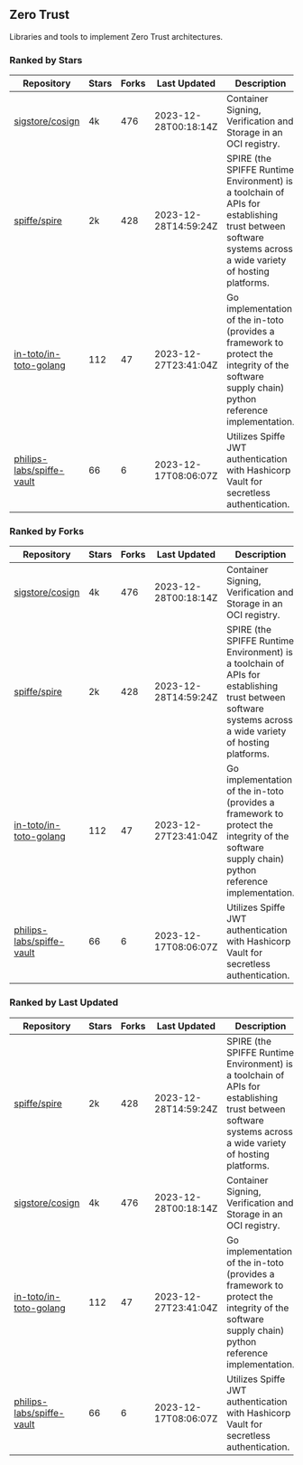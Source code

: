 ## Zero Trust

Libraries and tools to implement Zero Trust architectures.

### Ranked by Stars

| Repository | Stars | Forks | Last Updated | Description | 
|------------|-------|-------|--------------|-------------|
| [sigstore/cosign](https://github.com/sigstore/cosign) | 4k | 476 | 2023-12-28T00:18:14Z |  Container Signing, Verification and Storage in an OCI registry. |
| [spiffe/spire](https://github.com/spiffe/spire) | 2k | 428 | 2023-12-28T14:59:24Z |  SPIRE (the SPIFFE Runtime Environment) is a toolchain of APIs for establishing trust between software systems across a wide variety of hosting platforms. |
| [in-toto/in-toto-golang](https://github.com/in-toto/in-toto-golang) | 112 | 47 | 2023-12-27T23:41:04Z |  Go implementation of the in-toto (provides a framework to protect the integrity of the software supply chain) python reference implementation. |
| [philips-labs/spiffe-vault](https://github.com/philips-labs/spiffe-vault) | 66 | 6 | 2023-12-17T08:06:07Z |  Utilizes Spiffe JWT authentication with Hashicorp Vault for secretless authentication. |

### Ranked by Forks

| Repository | Stars | Forks | Last Updated | Description | 
|------------|-------|-------|--------------|-------------|
| [sigstore/cosign](https://github.com/sigstore/cosign) | 4k | 476 | 2023-12-28T00:18:14Z |  Container Signing, Verification and Storage in an OCI registry. |
| [spiffe/spire](https://github.com/spiffe/spire) | 2k | 428 | 2023-12-28T14:59:24Z |  SPIRE (the SPIFFE Runtime Environment) is a toolchain of APIs for establishing trust between software systems across a wide variety of hosting platforms. |
| [in-toto/in-toto-golang](https://github.com/in-toto/in-toto-golang) | 112 | 47 | 2023-12-27T23:41:04Z |  Go implementation of the in-toto (provides a framework to protect the integrity of the software supply chain) python reference implementation. |
| [philips-labs/spiffe-vault](https://github.com/philips-labs/spiffe-vault) | 66 | 6 | 2023-12-17T08:06:07Z |  Utilizes Spiffe JWT authentication with Hashicorp Vault for secretless authentication. |

### Ranked by Last Updated

| Repository | Stars | Forks | Last Updated | Description | 
|------------|-------|-------|--------------|-------------|
| [spiffe/spire](https://github.com/spiffe/spire) | 2k | 428 | 2023-12-28T14:59:24Z |  SPIRE (the SPIFFE Runtime Environment) is a toolchain of APIs for establishing trust between software systems across a wide variety of hosting platforms. |
| [sigstore/cosign](https://github.com/sigstore/cosign) | 4k | 476 | 2023-12-28T00:18:14Z |  Container Signing, Verification and Storage in an OCI registry. |
| [in-toto/in-toto-golang](https://github.com/in-toto/in-toto-golang) | 112 | 47 | 2023-12-27T23:41:04Z |  Go implementation of the in-toto (provides a framework to protect the integrity of the software supply chain) python reference implementation. |
| [philips-labs/spiffe-vault](https://github.com/philips-labs/spiffe-vault) | 66 | 6 | 2023-12-17T08:06:07Z |  Utilizes Spiffe JWT authentication with Hashicorp Vault for secretless authentication. |

